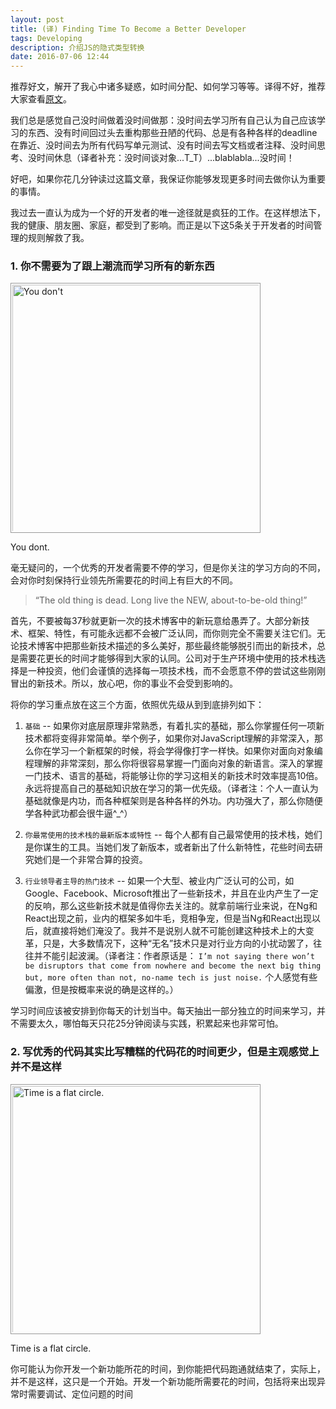 ```yaml
---
layout: post
title: (译) Finding Time To Become a Better Developer
tags: Developing
description: 介绍JS的隐式类型转换
date: 2016-07-06 12:44
---
```


推荐好文，解开了我心中诸多疑惑，如时间分配、如何学习等等。译得不好，推荐大家查看[原文](https://medium.freecodecamp.com/finding-time-to-become-a-better-developer-eebc154881b2#.5wiklu95d)。

<!--more-->

我们总是感觉自己没时间做着没时间做那：没时间去学习所有自己认为自己应该学习的东西、没有时间回过头去重构那些丑陋的代码、总是有各种各样的deadline在靠近、没时间去为所有代码写单元测试、没有时间去写文档或者注释、没时间思考、没时间休息（译者补充：没时间谈对象...T_T）...blablabla...没时间！

好吧，如果你花几分钟读过这篇文章，我保证你能够发现更多时间去做你认为重要的事情。

我过去一直认为成为一个好的开发者的唯一途径就是疯狂的工作。在这样想法下，我的健康、朋友圈、家庭，都受到了影响。而正是以下这5条关于开发者的时间管理的规则解救了我。

### 1. 你不需要为了跟上潮流而学习所有的新东西

<img src="{{ site.url }}/downloads/images/findingTimeToBecomeABetterDeveloper/pic1.gif" alt="You don't" style="width:400px;box-sizing: border-box;padding: 2px;border: 1px solid #999;">

You dont.

毫无疑问的，一个优秀的开发者需要不停的学习，但是你关注的学习方向的不同，会对你时刻保持行业领先所需要花的时间上有巨大的不同。

> “The old thing is dead. Long live the NEW, about-to-be-old thing!”

首先，不要被每37秒就更新一次的技术博客中的新玩意给愚弄了。大部分新技术、框架、特性，有可能永远都不会被广泛认同，而你则完全不需要关注它们。无论技术博客中把那些新技术描述的多么美好，那些最终能够脱引而出的新技术，总是需要花更长的时间才能够得到大家的认同。公司对于生产环境中使用的技术栈选择是一种投资，他们会谨慎的选择每一项技术栈，而不会愿意不停的尝试这些刚刚冒出的新技术。所以，放心吧，你的事业不会受到影响的。

将你的学习重点放在这三个方面，依照优先级从到到底排列如下：

1. `基础` -- 如果你对底层原理非常熟悉，有着扎实的基础，那么你掌握任何一项新技术都将变得非常简单。举个例子，如果你对JavaScript理解的非常深入，那么你在学习一个新框架的时候，将会学得像打字一样快。如果你对面向对象编程理解的非常深刻，那么你将很容易掌握一门面向对象的新语言。深入的掌握一门技术、语言的基础，将能够让你的学习这相关的新技术时效率提高10倍。永远将提高自己的基础知识放在学习的第一优先级。（译者注：个人一直认为基础就像是内功，而各种框架则是各种各样的外功。内功强大了，那么你随便学各种武功都会很牛逼^_^）

2. `你最常使用的技术栈的最新版本或特性` -- 每个人都有自己最常使用的技术栈，她们是你谋生的工具。当她们发了新版本，或者新出了什么新特性，花些时间去研究她们是一个非常合算的投资。

3. `行业领导者主导的热门技术` -- 如果一个大型、被业内广泛认可的公司，如Google、Facebook、Microsoft推出了一些新技术，并且在业内产生了一定的反响，那么这些新技术就是值得你去关注的。就拿前端行业来说，在Ng和React出现之前，业内的框架多如牛毛，竞相争宠，但是当Ng和React出现以后，就直接将她们淹没了。我并不是说别人就不可能创建这种技术上的大变革，只是，大多数情况下，这种“无名”技术只是对行业方向的小扰动罢了，往往并不能引起波澜。（译者注：作者原话是： `I’m not saying there won’t be disruptors that come from nowhere and become the next big thing but, more often than not, no-name tech is just noise.` 个人感觉有些偏激，但是按概率来说的确是这样的。）

学习时间应该被安排到你每天的计划当中。每天抽出一部分独立的时间来学习，并不需要太久，哪怕每天只花25分钟阅读与实践，积累起来也非常可怕。

### 2. 写优秀的代码其实比写糟糕的代码花的时间更少，但是主观感觉上并不是这样

<img src="{{ site.url }}/downloads/images/findingTimeToBecomeABetterDeveloper/pic2.gif" alt="Time is a flat circle." style="width:400px;box-sizing: border-box;padding: 2px;border: 1px solid #999;">

Time is a flat circle.

你可能认为你开发一个新功能所花的时间，到你能把代码跑通就结束了，实际上，并不是这样，这只是一个开始。开发一个新功能所需要花的时间，包括将来出现异常时需要调试、定位问题的时间

